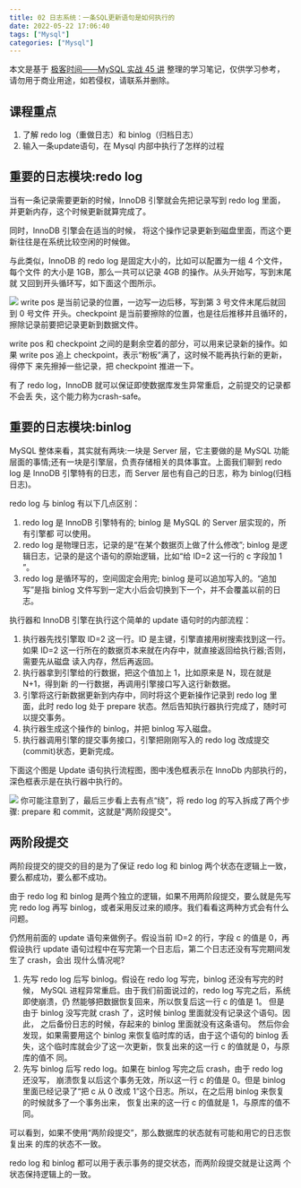 ```yaml
---
title: 02 日志系统：一条SQL更新语句是如何执行的
date: 2022-05-22 17:06:40
tags: ["Mysql"]
categories: ["Mysql"]
---
```


本文是基于 [极客时间——MySQL 实战 45 讲](https://time.geekbang.org/column/intro/100020801) 整理的学习笔记，仅供学习参考，请勿用于商业用途，如若侵权，请联系并删除。

<!-- more -->

## 课程重点

1. 了解 redo log（重做日志）和 binlog（归档日志）
2. 输入一条update语句，在 Mysql 内部中执行了怎样的过程

## 重要的日志模块:redo log

当有一条记录需要更新的时候，InnoDB 引擎就会先把记录写到 redo log 里面，并更新内存，这个时候更新就算完成了。

同时，InnoDB 引擎会在适当的时候， 将这个操作记录更新到磁盘里面，而这个更新往往是在系统比较空闲的时候做。

与此类似，InnoDB 的 redo log 是固定大小的，比如可以配置为一组 4 个文件，每个文件 的大小是 1GB，那么一共可以记录 4GB 的操作。从头开始写，写到末尾就 又回到开头循环写，如下面这个图所示。

![](https://cdn.jsdelivr.net/gh/0xAiKang/CDN/blog/images/9tobOn0FD-clipboard.png)
write pos 是当前记录的位置，一边写一边后移，写到第 3 号文件末尾后就回到 0 号文件 开头。checkpoint 是当前要擦除的位置，也是往后推移并且循环的，擦除记录前要把记录更新到数据文件。

write pos 和 checkpoint 之间的是剩余空着的部分，可以用来记录新的操作。如 果 write pos 追上 checkpoint，表示“粉板”满了，这时候不能再执行新的更新，得停下 来先擦掉一些记录，把 checkpoint 推进一下。

有了 redo log，InnoDB 就可以保证即使数据库发生异常重启，之前提交的记录都不会丢 失，这个能力称为crash-safe。

## 重要的日志模块:binlog

MySQL 整体来看，其实就有两块:一块是 Server 层，它主要做的是 MySQL 功能层面的事情;还有一块是引擎层，负责存储相关的具体事宜。上面我们聊到 redo log 是 InnoDB 引擎特有的日志，而 Server 层也有自己的日志，称为 binlog(归档日志)。

redo log 与 binlog 有以下几点区别：

1. redo log 是 InnoDB 引擎特有的; binlog 是 MySQL 的 Server 层实现的，所有引擎都 可以使用。
2. redo log 是物理日志，记录的是“在某个数据页上做了什么修改”; binlog 是逻辑日志，记录的是这个语句的原始逻辑，比如“给 ID=2 这一行的 c 字段加 1 ”。 
3. redo log 是循环写的，空间固定会用完; binlog 是可以追加写入的。“追加写”是指 binlog 文件写到一定大小后会切换到下一个，并不会覆盖以前的日志。

执行器和 InnoDB 引擎在执行这个简单的 update 语句时的内部流程：

1. 执行器先找引擎取 ID=2 这一行。ID 是主键，引擎直接用树搜索找到这一行。如果 ID=2 这一行所在的数据页本来就在内存中，就直接返回给执行器;否则，需要先从磁盘 读入内存，然后再返回。
2. 执行器拿到引擎给的行数据，把这个值加上 1，比如原来是 N，现在就是 N+1，得到新 的一行数据，再调用引擎接口写入这行新数据。
3. 引擎将这行新数据更新到内存中，同时将这个更新操作记录到 redo log 里面，此时 redo log 处于 prepare 状态。然后告知执行器执行完成了，随时可以提交事务。
4. 执行器生成这个操作的 binlog，并把 binlog 写入磁盘。
5. 执行器调用引擎的提交事务接口，引擎把刚刚写入的 redo log 改成提交(commit)状态，更新完成。

下面这个图是 Update 语句执行流程图，图中浅色框表示在 InnoDb 内部执行的，深色框表示是在执行器中执行的。

![](https://cdn.jsdelivr.net/gh/0xAiKang/CDN/blog/images/I2NhDXKM0-clipboard.png)
你可能注意到了，最后三步看上去有点“绕”，将 redo log 的写入拆成了两个步骤: prepare 和 commit，这就是"两阶段提交"。

## 两阶段提交

两阶段提交的提交的目的是为了保证 redo log 和 binlog 两个状态在逻辑上一致，要么都成功，要么都不成功。

由于 redo log 和 binlog 是两个独立的逻辑，如果不用两阶段提交，要么就是先写完 redo log 再写 binlog，或者采用反过来的顺序。我们看看这两种方式会有什么问题。

仍然用前面的 update 语句来做例子。假设当前 ID=2 的行，字段 c 的值是 0，再假设执行 update 语句过程中在写完第一个日志后，第二个日志还没有写完期间发生了 crash，会出 现什么情况呢?

1. 先写 redo log 后写 binlog。假设在 redo log 写完，binlog 还没有写完的时候， MySQL 进程异常重启。由于我们前面说过的，redo log 写完之后，系统即使崩溃，仍 然能够把数据恢复回来，所以恢复后这一行 c 的值是 1。
   但是由于 binlog 没写完就 crash 了，这时候 binlog 里面就没有记录这个语句。因此， 之后备份日志的时候，存起来的 binlog 里面就没有这条语句。 然后你会发现，如果需要用这个 binlog 来恢复临时库的话，由于这个语句的 binlog 丢 失，这个临时库就会少了这一次更新，恢复出来的这一行 c 的值就是 0，与原库的值不 同。
2. 先写 binlog 后写 redo log。如果在 binlog 写完之后 crash，由于 redo log 还没写， 崩溃恢复以后这个事务无效，所以这一行 c 的值是 0。但是 binlog 里面已经记录了“把 c 从 0 改成 1”这个日志。所以，在之后用 binlog 来恢复的时候就多了一个事务出来， 恢复出来的这一行 c 的值就是 1，与原库的值不同。

可以看到，如果不使用“两阶段提交”，那么数据库的状态就有可能和用它的日志恢复出来 的库的状态不一致。

redo log 和 binlog 都可以用于表示事务的提交状态，而两阶段提交就是让这两 个状态保持逻辑上的一致。